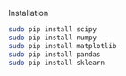 Installation

```sh
sudo pip install scipy
sudo pip install numpy
sudo pip install matplotlib
sudo pip install pandas
sudo pip install sklearn
```